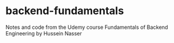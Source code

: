 # backend-fundamentals
Notes and code from the Udemy course Fundamentals of Backend Engineering by Hussein Nasser
